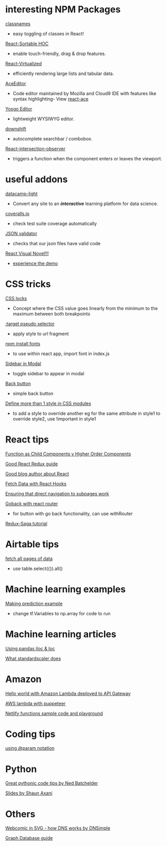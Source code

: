 
# interesting NPM Packages

[classnames](https://www.npmjs.com/package/classnames)
- easy toggling of classes in React!

[React-Sortable HOC](https://github.com/clauderic/react-sortable-hoc)
- enable touch-friendly, drag & drop features. 

[React-Virtualized](https://github.com/bvaughn/react-virtualized/)
- efficiently rendering large lists and tabular data. 

[AceEditor](https://ace.c9.io)
- Code editor maintained by Mozilla and Cloud9 IDE with features like syntax highlighting- View [react-ace](https://github.com/securingsincity/react-ace/blob/master/docs/Ace.md)

[Yosgo Editor](https://www.npmjs.com/package/yosgo-editor)
- lightweight WYSIWYG editor.

[downshift](https://www.npmjs.com/package/downshift)
- autocomplete searchbar / combobox.

[React-intersection-observer](https://www.npmjs.com/package/react-intersection-observer)
-  triggers a function when the component enters or leaves the viewport.

# useful addons

[datacamp-light](https://github.com/datacamp/datacamp-light)
- Convert any site to an ***interactive*** learning platform for data science.

[coveralls.io](https://coveralls.io/)
- check test suite coverage automatically 

[JSON validator](https://jsonlint.com/)
- checks that our json files have valid code

[React Visual Novel!!!](https://github.com/nashkenazy/React-Visual-Novel)
- [experience the demo](https://rvn.netlify.com/)

# CSS tricks
[CSS locks](https://fvsch.com/css-locks/)
- Concept where the CSS value goes linearly from the minimum to the maximum between both breakpoints 

[:target pseudo selector](https://developer.mozilla.org/en-US/docs/Web/CSS/:target)
- apply style to url fragment

[npm install fonts](https://github.com/KyleAMathews/typefaces/tree/master/packages)
- to use within react app, import font in index.js

[Sidebar in Modal](https://codesandbox.io/s/81oplrwx2l)
- toggle sidebar to appear in modal

[Back button](https://codepen.io/ender2821/pen/LpgYOB)
- simple back button

[Define more than 1 style in CSS modules](https://stackoverflow.com/questions/33949469/using-css-modules-how-do-i-define-more-than-one-style-name)
- to add a style to override another eg for the same attribute in style1 to override style2, use !important in style1

# React tips

[Function as Child Components v Higher Order Components](https://medium.com/merrickchristensen/function-as-child-components-5f3920a9ace9)

[Good React Redux guide](https://blog.isquaredsoftware.com/)

[Good blog author about React](https://blog.logrocket.com/author/ehrrera/)

[Fetch Data with React Hooks](https://www.robinwieruch.de/react-hooks-fetch-data/)

[Ensuring that direct navigation to subpages work](https://stackoverflow.com/questions/27928372/react-router-urls-dont-work-when-refreshing-or-writting-manually)

[Goback with react router](https://stackoverflow.com/questions/46681387/react-router-v4-how-to-go-back)
- for button with go back functionality, can use withRouter 

[Redux-Saga tutorial](https://hackernoon.com/redux-saga-tutorial-for-beginners-and-dog-lovers-aa69a17db645)

# Airtable tips
[fetch all pages of data](https://github.com/Airtable/airtable.js/issues/69)
- use table.select({}).all() 

# Machine learning examples
[Making prediction example](https://medium.com/datadriveninvestor/tensorflow-and-keras-a-beginners-tutorial-by-a-beginner-abd4c90f814f)
- change tf.Variables to np.array for code to run

# Machine learning articles
[Using pandas iloc & loc](https://stackoverflow.com/questions/31593201/pandas-iloc-vs-ix-vs-loc-explanation-how-are-they-different/46915810#46915810)

[What standardscaler does](https://stackoverflow.com/questions/40758562/can-anyone-explain-me-standardscaler)

# Amazon
[Hello world with Amazon Lambda deployed to API Gateway](https://medium.com/@dwdraju/python-function-on-aws-lambda-with-api-gateway-endpoint-288eae7617cb)

[AWS lambda with puppeteer](https://github.com/sean-hill/aws-puppeteer-lambda)

[Netlify functions sample code and playground](https://functions-playground.netlify.com/)

# Coding tips
[using @param notation](http://usejsdoc.org/tags-param.html)

# Python
[Great pythonic code tips by Ned Batchelder](https://nedbatchelder.com/text/iter.html)

[Slides by Shaun Axani](https://cs.nyu.edu/courses/spring17/CSCI-UA.0002-011/slides/)

# Others
[Webcomic in SVG - how DNS works by DNSimple](https://blog.dnsimple.com/2016/09/how-dns-works/)

[Graph Database guide](https://go.neo4j.com/rs/710-RRC-335/images/Graph_Databases_for_Beginners.pdf)

